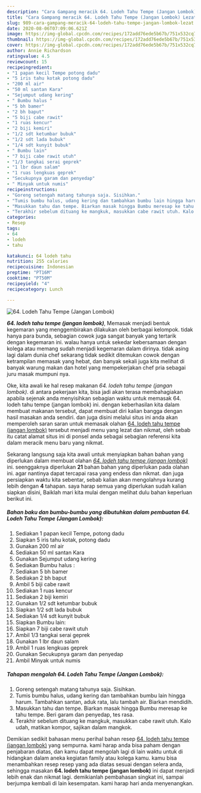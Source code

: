 ```yaml
---
description: "Cara Gampang meracik 64. Lodeh Tahu Tempe (Jangan Lombok) Lezat"
title: "Cara Gampang meracik 64. Lodeh Tahu Tempe (Jangan Lombok) Lezat"
slug: 989-cara-gampang-meracik-64-lodeh-tahu-tempe-jangan-lombok-lezat
date: 2020-08-06T07:09:06.621Z
image: https://img-global.cpcdn.com/recipes/172add76ede5b67b/751x532cq70/64-lodeh-tahu-tempe-jangan-lombok-foto-resep-utama.jpg
thumbnail: https://img-global.cpcdn.com/recipes/172add76ede5b67b/751x532cq70/64-lodeh-tahu-tempe-jangan-lombok-foto-resep-utama.jpg
cover: https://img-global.cpcdn.com/recipes/172add76ede5b67b/751x532cq70/64-lodeh-tahu-tempe-jangan-lombok-foto-resep-utama.jpg
author: Annie Richardson
ratingvalue: 4.5
reviewcount: 15
recipeingredient:
- "1 papan kecil Tempe potong dadu"
- "5 iris tahu kotak potong dadu"
- "200 ml air"
- "50 ml santan Kara"
- "Sejumput udang kering"
- " Bumbu halus "
- "5 bh bamer"
- "2 bh baput"
- "5 biji cabe rawit"
- "1 ruas kencur"
- "2 biji kemiri"
- "1/2 sdt ketumbar bubuk"
- "1/2 sdt lada bubuk"
- "1/4 sdt kunyit bubuk"
- " Bumbu lain"
- "7 biji cabe rawit utuh"
- "1/3 tangkai serai geprek"
- "1 lbr daun salam"
- "1 ruas lengkuas geprek"
- "Secukupnya garam dan penyedap"
- " Minyak untuk numis"
recipeinstructions:
- "Goreng setengah matang tahunya saja. Sisihkan."
- "Tumis bumbu halus, udang kering dan tambahkan bumbu lain hingga harum. Tambahkan santan, aduk rata, lalu tambah air. Biarkan mendidih."
- "Masukkan tahu dan tempe. Biarkan masak hingga Bumbu meresap ke tahu tempe. Beri garam dan penyedap, tes rasa."
- "Terakhir sebelum dituang ke mangkuk, masukkan cabe rawit utuh. Kalo udah, matikan kompor, sajikan dalam mangkok."
categories:
- Resep
tags:
- 64
- lodeh
- tahu

katakunci: 64 lodeh tahu 
nutrition: 255 calories
recipecuisine: Indonesian
preptime: "PT16M"
cooktime: "PT50M"
recipeyield: "4"
recipecategory: Lunch

---
```



![64. Lodeh Tahu Tempe (Jangan Lombok)](https://img-global.cpcdn.com/recipes/172add76ede5b67b/751x532cq70/64-lodeh-tahu-tempe-jangan-lombok-foto-resep-utama.jpg)

<b><i>64. lodeh tahu tempe (jangan lombok)</i></b>, Memasak menjadi bentuk kegemaran yang menggembirakan dilakukan oleh berbagai kelompok. tidak hanya para bunda, sebagian cowok juga sangat banyak yang tertarik dengan kegemaran ini. walau hanya untuk sekedar kebersamaan dengan kolega atau memang sudah menjadi kegemaran dalam dirinya. tidak asing lagi dalam dunia chef sekarang tidak sedikit ditemukan cowok dengan ketrampilan memasak yang hebat, dan banyak sekali juga kita melihat di banyak warung makan dan hotel yang mempekerjakan chef pria sebagai juru masak mumpuni nya.



Oke, kita awali ke hal resep makanan <i>64. lodeh tahu tempe (jangan lombok)</i>. di antara pekerjaan kita, bisa jadi akan terasa membahagiakan apabila sejenak anda menyisihkan sebagian waktu untuk memasak 64. lodeh tahu tempe (jangan lombok) ini. dengan keberhasilan kita dalam membuat makanan tersebut, dapat membuat diri kalian bangga dengan hasil masakan anda sendiri. dan juga disini melalui situs ini anda akan memperoleh saran saran untuk memasak olahan <u>64. lodeh tahu tempe (jangan lombok)</u> tersebut menjadi menu yang lezat dan nikmat, oleh sebab itu catat alamat situs ini di ponsel anda sebagai sebagian referensi kita dalam meracik menu baru yang nikmat.


Sekarang langsung saja kita awali untuk menyiapkan bahan bahan yang diperlukan dalam membuat olahan <u><i>64. lodeh tahu tempe (jangan lombok)</i></u> ini. seenggaknya diperlukan <b>21</b> bahan bahan yang diperlukan pada olahan ini. agar nantinya dapat tercapai rasa yang endess dan nikmat. dan juga persiapkan waktu kita sebentar, sebab kalian akan mengolahnya kurang lebih dengan <b>4</b> tahapan. saya harap semua yang diperlukan sudah kalian siapkan disini, Baiklah mari kita mulai dengan melihat dulu bahan keperluan berikut ini.

<!--inarticleads1-->

##### Bahan baku dan bumbu-bumbu yang dibutuhkan dalam pembuatan 64. Lodeh Tahu Tempe (Jangan Lombok):

1. Sediakan 1 papan kecil Tempe, potong dadu
1. Siapkan 5 iris tahu kotak, potong dadu
1. Gunakan 200 ml air
1. Sediakan 50 ml santan Kara
1. Gunakan Sejumput udang kering
1. Sediakan  Bumbu halus :
1. Sediakan 5 bh bamer
1. Sediakan 2 bh baput
1. Ambil 5 biji cabe rawit
1. Sediakan 1 ruas kencur
1. Sediakan 2 biji kemiri
1. Gunakan 1/2 sdt ketumbar bubuk
1. Siapkan 1/2 sdt lada bubuk
1. Sediakan 1/4 sdt kunyit bubuk
1. Siapkan  Bumbu lain:
1. Siapkan 7 biji cabe rawit utuh
1. Ambil 1/3 tangkai serai geprek
1. Gunakan 1 lbr daun salam
1. Ambil 1 ruas lengkuas geprek
1. Gunakan Secukupnya garam dan penyedap
1. Ambil  Minyak untuk numis




<!--inarticleads2-->

##### Tahapan mengolah 64. Lodeh Tahu Tempe (Jangan Lombok):

1. Goreng setengah matang tahunya saja. Sisihkan.
1. Tumis bumbu halus, udang kering dan tambahkan bumbu lain hingga harum. Tambahkan santan, aduk rata, lalu tambah air. Biarkan mendidih.
1. Masukkan tahu dan tempe. Biarkan masak hingga Bumbu meresap ke tahu tempe. Beri garam dan penyedap, tes rasa.
1. Terakhir sebelum dituang ke mangkuk, masukkan cabe rawit utuh. Kalo udah, matikan kompor, sajikan dalam mangkok.




Demikian sedikit bahasan menu perihal bahan resep <u>64. lodeh tahu tempe (jangan lombok)</u> yang sempurna. kami harap anda bisa paham dengan penjabaran diatas, dan kamu dapat mengolah lagi di lain waktu untuk di hidangkan dalam aneka kegiatan family atau kolega kamu. kamu bisa menambahkan resep resep yang ada diatas sesuai dengan selera anda, sehingga masakan <b>64. lodeh tahu tempe (jangan lombok)</b> ini dapat menjadi lebih enak dan nikmat lagi. demikianlah pembahasan singkat ini, sampai berjumpa kembali di lain kesempatan. kami harap hari anda menyenangkan.
